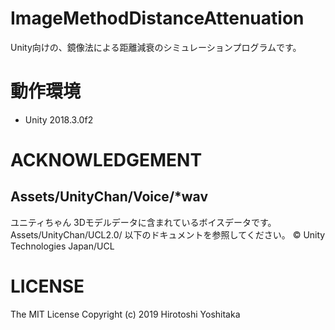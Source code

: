 # ImageMethodDistanceAttenuation
Unity向けの、鏡像法による距離減衰のシミュレーションプログラムです。

# 動作環境
- Unity 2018.3.0f2

# ACKNOWLEDGEMENT
## Assets/UnityChan/Voice/*wav
ユニティちゃん 3Dモデルデータに含まれているボイスデータです。
Assets/UnityChan/UCL2.0/ 以下のドキュメントを参照してください。
© Unity Technologies Japan/UCL

# LICENSE
The MIT License
Copyright (c) 2019 Hirotoshi Yoshitaka

